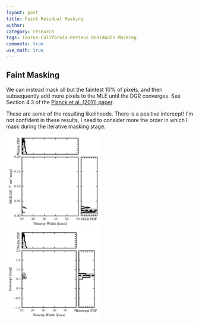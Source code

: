 ```yaml
---
layout: post
title: Faint Residual Masking
author:
category: research
tags: Taurus-California-Perseus Residuals Masking
comments: true
use_math: true
---
```


## Faint Masking

We can instead mask all but the faintest 10% of pixels, and then subsequently
add more pixels to the MLE until the DGR converges. See Section 4.3 of the
[Planck et al. (2011)
paper](http://www.aanda.org/articles/aa/full_html/2011/12/aa16485-11/aa16485-11.html#S9).

These are some of the resulting likelihoods. There is a positive intercept! I'm
not confident in these results, I need to consider more the order in which I
mask during the iterative masking stage.

<img src="/images/2015-07-10/perseus_likelihood_lee12_wd.png" style="width: 50%"/>

<img src="/images/2015-07-10/perseus_likelihood_lee12_wi.png" style="width: 50%"/>





